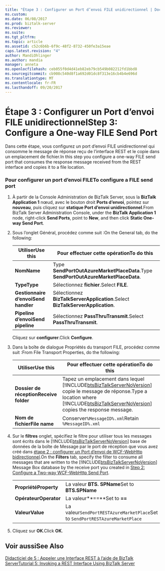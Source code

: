 ```yaml
---
title: "Étape 3 : Configurer un Port d’envoi FILE unidirectionnel | Documents Microsoft"
ms.custom: 
ms.date: 06/08/2017
ms.prod: biztalk-server
ms.reviewer: 
ms.suite: 
ms.tgt_pltfrm: 
ms.topic: article
ms.assetid: c52c6b6b-6f9c-48f2-8732-450fe3a15eae
caps.latest.revision: "4"
author: MandiOhlinger
ms.author: mandia
manager: anneta
ms.openlocfilehash: ceb055f0d4d41eb82eb79cb549b082212fd1bbd8
ms.sourcegitcommit: cb908c540d8f1a692d01dc8f313e16cb4b4e696d
ms.translationtype: MT
ms.contentlocale: fr-FR
ms.lasthandoff: 09/20/2017
---
```

# <a name="step-3-configure-a-one-way-file-send-port"></a><span data-ttu-id="1e7b0-102">Étape 3 : Configurer un Port d’envoi FILE unidirectionnel</span><span class="sxs-lookup"><span data-stu-id="1e7b0-102">Step 3: Configure a One-way FILE Send Port</span></span>
<span data-ttu-id="1e7b0-103">Dans cette étape, vous configurez un port d’envoi FILE unidirectionnel qui consomme le message de réponse reçu de l’interface REST et le copie dans un emplacement de fichier.</span><span class="sxs-lookup"><span data-stu-id="1e7b0-103">In this step you configure a one-way FILE send port that consumes the response message received from the REST interface and copies it to a file location.</span></span>  
  
### <a name="to-configure-a-file-send-port"></a><span data-ttu-id="1e7b0-104">Pour configurer un port d’envoi FILE</span><span class="sxs-lookup"><span data-stu-id="1e7b0-104">To configure a FILE send port</span></span>  
  
1.  <span data-ttu-id="1e7b0-105">À partir de la Console Administration de BizTalk Server, sous la **BizTalk Application 1** nœud, avec le bouton droit **Ports d’envoi**, pointez sur **nouveau**, puis cliquez sur **statique Port d’envoi unidirectionnel**.</span><span class="sxs-lookup"><span data-stu-id="1e7b0-105">From BizTalk Server Administration Console, under the **BizTalk Application 1** node, right-click **Send Ports**, point to **New**, and then click **Static One-way Send Port**.</span></span>  
  
2.  <span data-ttu-id="1e7b0-106">Sous l’onglet Général, procédez comme suit :</span><span class="sxs-lookup"><span data-stu-id="1e7b0-106">On the General tab, do the following:</span></span>  
  
    |<span data-ttu-id="1e7b0-107">Utiliser</span><span class="sxs-lookup"><span data-stu-id="1e7b0-107">Use this</span></span>|<span data-ttu-id="1e7b0-108">Pour effectuer cette opération</span><span class="sxs-lookup"><span data-stu-id="1e7b0-108">To do this</span></span>|  
    |--------------|----------------|  
    |<span data-ttu-id="1e7b0-109">**Nom**</span><span class="sxs-lookup"><span data-stu-id="1e7b0-109">**Name**</span></span>|<span data-ttu-id="1e7b0-110">Type **SendPortOutAzureMarketPlaceData**.</span><span class="sxs-lookup"><span data-stu-id="1e7b0-110">Type **SendPortOutAzureMarketPlaceData**.</span></span>|  
    |<span data-ttu-id="1e7b0-111">**Type**</span><span class="sxs-lookup"><span data-stu-id="1e7b0-111">**Type**</span></span>|<span data-ttu-id="1e7b0-112">Sélectionnez **fichier**.</span><span class="sxs-lookup"><span data-stu-id="1e7b0-112">Select **FILE**.</span></span>|  
    |<span data-ttu-id="1e7b0-113">**Gestionnaire d’envoi**</span><span class="sxs-lookup"><span data-stu-id="1e7b0-113">**Send handler**</span></span>|<span data-ttu-id="1e7b0-114">Sélectionnez **BizTalkServerApplication**.</span><span class="sxs-lookup"><span data-stu-id="1e7b0-114">Select **BizTalkServerApplication**.</span></span>|  
    |<span data-ttu-id="1e7b0-115">**Pipeline d’envoi**</span><span class="sxs-lookup"><span data-stu-id="1e7b0-115">**Send pipeline**</span></span>|<span data-ttu-id="1e7b0-116">Sélectionnez **PassThruTransmit**.</span><span class="sxs-lookup"><span data-stu-id="1e7b0-116">Select **PassThruTransmit**.</span></span>|  
  
     <span data-ttu-id="1e7b0-117">Cliquez sur **configurer**.</span><span class="sxs-lookup"><span data-stu-id="1e7b0-117">Click **Configure**.</span></span>  
  
3.  <span data-ttu-id="1e7b0-118">Dans la boîte de dialogue Propriétés du transport FILE, procédez comme suit :</span><span class="sxs-lookup"><span data-stu-id="1e7b0-118">From File Transport Properties, do the following:</span></span>  
  
    |<span data-ttu-id="1e7b0-119">Utiliser</span><span class="sxs-lookup"><span data-stu-id="1e7b0-119">Use this</span></span>|<span data-ttu-id="1e7b0-120">Pour effectuer cette opération</span><span class="sxs-lookup"><span data-stu-id="1e7b0-120">To do this</span></span>|  
    |--------------|----------------|  
    |<span data-ttu-id="1e7b0-121">**Dossier de réception**</span><span class="sxs-lookup"><span data-stu-id="1e7b0-121">**Receive folder**</span></span>|<span data-ttu-id="1e7b0-122">Tapez un emplacement dans lequel [!INCLUDE[btsBizTalkServerNoVersion](../includes/btsbiztalkservernoversion-md.md)] copie le message de réponse.</span><span class="sxs-lookup"><span data-stu-id="1e7b0-122">Type a location where [!INCLUDE[btsBizTalkServerNoVersion](../includes/btsbiztalkservernoversion-md.md)] copies the response message.</span></span>|  
    |<span data-ttu-id="1e7b0-123">**Nom de fichier**</span><span class="sxs-lookup"><span data-stu-id="1e7b0-123">**File name**</span></span>|<span data-ttu-id="1e7b0-124">Conserver`%MessageID%.xml`</span><span class="sxs-lookup"><span data-stu-id="1e7b0-124">Retain `%MessageID%.xml`</span></span>|  
  
4.  <span data-ttu-id="1e7b0-125">Sur le **filtres** onglet, spécifiez le filtre pour utiliser tous les messages sont écrits dans le [!INCLUDE[btsBizTalkServerNoVersion](../includes/btsbiztalkservernoversion-md.md)] base de données de la boîte de Message par le port de réception que vous avez créé dans [étape 2 : configurer un Port d’envoi de WCF-WebHttp bidirectionnel](../core/step-2-configure-a-two-way-wcf-webhttp-send-port.md).</span><span class="sxs-lookup"><span data-stu-id="1e7b0-125">On the **Filters** tab, specify the filter to consume all messages that are written to the [!INCLUDE[btsBizTalkServerNoVersion](../includes/btsbiztalkservernoversion-md.md)] Message Box database by the receive port you created in [Step 2: Configure a Two-way WCF-WebHttp Send Port](../core/step-2-configure-a-two-way-wcf-webhttp-send-port.md).</span></span>  
  
    |||  
    |-|-|  
    |<span data-ttu-id="1e7b0-126">**Propriété**</span><span class="sxs-lookup"><span data-stu-id="1e7b0-126">**Property**</span></span>|<span data-ttu-id="1e7b0-127">La valeur **BTS. SPName**</span><span class="sxs-lookup"><span data-stu-id="1e7b0-127">Set to **BTS.SPName**</span></span>|  
    |<span data-ttu-id="1e7b0-128">**Opérateur**</span><span class="sxs-lookup"><span data-stu-id="1e7b0-128">**Operator**</span></span>|<span data-ttu-id="1e7b0-129">La valeur**==**</span><span class="sxs-lookup"><span data-stu-id="1e7b0-129">Set to **==**</span></span>|  
    |<span data-ttu-id="1e7b0-130">**Valeur**</span><span class="sxs-lookup"><span data-stu-id="1e7b0-130">**Value**</span></span>|<span data-ttu-id="1e7b0-131">La valeur`SendPortRESTAzureMarketPlace`</span><span class="sxs-lookup"><span data-stu-id="1e7b0-131">Set to `SendPortRESTAzureMarketPlace`</span></span>|  
  
5.  <span data-ttu-id="1e7b0-132">Cliquez sur **OK**.</span><span class="sxs-lookup"><span data-stu-id="1e7b0-132">Click **OK**.</span></span>  
  
## <a name="see-also"></a><span data-ttu-id="1e7b0-133">Voir aussi</span><span class="sxs-lookup"><span data-stu-id="1e7b0-133">See Also</span></span>  
 [<span data-ttu-id="1e7b0-134">Didacticiel de 5 : Appeler une Interface REST à l’aide de BizTalk Server</span><span class="sxs-lookup"><span data-stu-id="1e7b0-134">Tutorial 5: Invoking a REST Interface Using BizTalk Server</span></span>](../core/tutorial-5-invoking-a-rest-interface-using-biztalk-server.md)